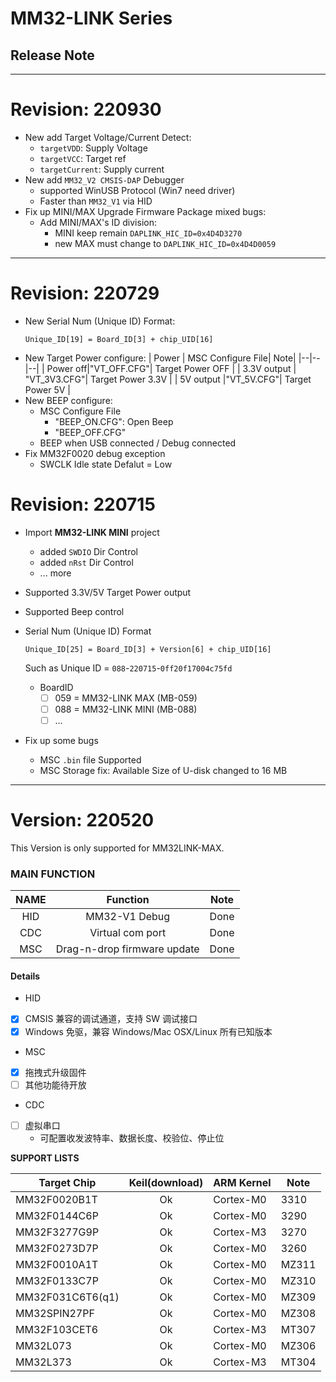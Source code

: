 # MM32-LINK Series
## Release Note
----------
# **Revision: 220930**
- New add Target Voltage/Current Detect: 
  - `targetVDD`: Supply Voltage
  - `targetVCC`: Target ref
  - `targetCurrent`: Supply current
- New add `MM32_V2 CMSIS-DAP` Debugger
  - supported WinUSB Protocol (Win7 need driver)
  - Faster than `MM32_V1` via HID
- Fix up MINI/MAX Upgrade Firmware Package mixed bugs: 
  - Add MINI/MAX's ID division:
    - MINI keep remain `DAPLINK_HIC_ID=0x4D4D3270`
    - new MAX must change to `DAPLINK_HIC_ID=0x4D4D0059`
----------
# **Revision: 220729**
- New Serial Num (Unique ID) Format:
  ```
  Unique_ID[19] = Board_ID[3] + chip_UID[16]
  ```
- New Target Power configure: 
  | Power |  MSC Configure File| Note|
  |--|--|--|
  | Power off|"VT_OFF.CFG"| Target Power OFF |
  | 3.3V output | "VT_3V3.CFG"| Target Power 3.3V |
  | 5V output |"VT_5V.CFG"| Target Power 5V |
- New BEEP configure:
  - MSC Configure File
    - "BEEP_ON.CFG": Open Beep
    - "BEEP_OFF.CFG"
  - BEEP when USB connected / Debug connected
- Fix MM32F0020 debug exception
  - SWCLK Idle state Defalut = Low 

# **Revision: 220715**

- Import **MM32-LINK MINI** project
  - added `SWDIO` Dir Control
  - added `nRst` Dir Control
  - ... more
- Supported 3.3V/5V Target Power output
- Supported Beep control
- Serial Num (Unique ID) Format
  ```
  Unique_ID[25] = Board_ID[3] + Version[6] + chip_UID[16]
  ```
  Such as Unique ID = `088`-`220715`-`0ff20f17004c75fd`

  - BoardID 
    - [ ] 059 = MM32-LINK MAX  (MB-059)
    - [ ] 088 = MM32-LINK MINI (MB-088)
    - [ ] ...

- Fix up some bugs
  - MSC `.bin` file Supported
  - MSC Storage fix: Available Size of U-disk changed to 16 MB


---


# **Version: 220520**

This Version is only supported for MM32LINK-MAX.

### MAIN FUNCTION

| NAME | Function | Note |
|:--:|:--:|:--:|
| HID | MM32-V1 Debug | Done|
| CDC | Virtual com port | Done |
| MSC | Drag-n-drop firmware update | Done |

#### Details

- HID

- [x] CMSIS 兼容的调试通道，支持 SW 调试接口
- [x] Windows 免驱，兼容 Windows/Mac OSX/Linux 所有已知版本
  
- MSC

- [x] 拖拽式升级固件
- [ ] 其他功能待开放

- CDC

- [ ] 虚拟串口
  - 可配置收发波特率、数据长度、校验位、停止位


**SUPPORT LISTS**

| Target Chip | Keil(download) |ARM Kernel | Note |
|-------------|:--------------:|-----------|------|
| MM32F0020B1T | Ok | Cortex-M0 | 3310 |
| MM32F0144C6P | Ok | Cortex-M0 | 3290 |
| MM32F3277G9P | Ok | Cortex-M3 | 3270 |
| MM32F0273D7P | Ok | Cortex-M0 | 3260 |
| MM32F0010A1T | Ok | Cortex-M0 | MZ311 |
| MM32F0133C7P | Ok | Cortex-M0 | MZ310 |
| MM32F031C6T6(q1) | Ok | Cortex-M0 | MZ309 |
| MM32SPIN27PF | Ok | Cortex-M0 | MZ308 |
| MM32F103CET6 | Ok | Cortex-M3 | MT307 |
| MM32L073 | Ok | Cortex-M0 | MZ306 |
| MM32L373 | Ok | Cortex-M3 | MT304 |

